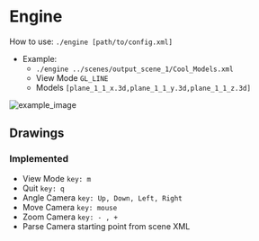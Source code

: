 # Engine

How to use:
`./engine [path/to/config.xml]`

- Example:
  - `./engine ../scenes/output_scene_1/Cool_Models.xml`
  - View Mode `GL_LINE`
  - Models `[plane_1_1_x.3d,plane_1_1_y.3d,plane_1_1_z.3d]`

![example_image](../scenes/output_scene_1/Cool_Models.png)

## Drawings

### Implemented

- View Mode `key: m`
- Quit `key: q`
- Angle Camera `key: Up, Down, Left, Right`
- Move Camera `key: mouse`
- Zoom Camera `key: - , +`
- Parse Camera starting point from scene XML
